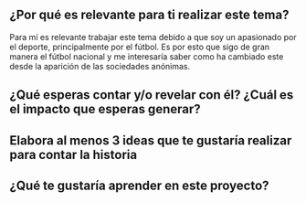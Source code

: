 ## ¿Por qué es relevante para ti realizar este tema?

Para mí es relevante trabajar este tema debido a que soy un apasionado por el deporte, principalmente por el fútbol. Es por esto que sigo de gran manera el fútbol nacional y me interesaría saber como ha cambiado este desde la aparición de las sociedades anónimas.

## ¿Qué esperas contar y/o revelar con él? ¿Cuál es el impacto que esperas generar?



## Elabora al menos 3 ideas que te gustaría realizar para contar la historia



## ¿Qué te gustaría aprender en este proyecto?
